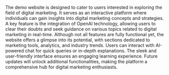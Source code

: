 The demo website is designed to cater to users interested in exploring the field of digital marketing. It serves as an interactive platform where individuals can gain insights into digital marketing concepts and strategies. A key feature is the integration of OpenAI technology, allowing users to clear their doubts and seek guidance on various topics related to digital marketing in real-time. Although not all features are fully functional yet, the website offers a glimpse into its potential, with sections dedicated to marketing tools, analytics, and industry trends. Users can interact with AI-powered chat for quick queries or in-depth explanations. The sleek and user-friendly interface ensures an engaging learning experience. Future updates will unlock additional functionalities, making the platform a comprehensive hub for digital marketing enthusiasts.

